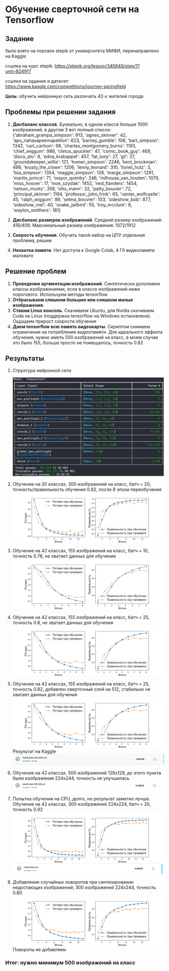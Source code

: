 # Обучение сверточной сети на Tensorflow

## Задание

было взято на портале stepik от университета МИФИ, перенаправлено на Kaggle

ссылка на курс stepik: https://stepik.org/lesson/345648/step/1?unit=824917

ссылка на задание и датасет: https://www.kaggle.com/competitions/journey-springfield

**Цель**: обучить нейронную сеть различать 42-х жителей города

## Проблемы при решении задания

1. **Дисбаланс классов**. Буквально, в одном классе больше 1000 изображений, в другом 3
вот полный список: {'abraham_grampa_simpson': 913, 'agnes_skinner': 42, 'apu_nahasapeemapetilon': 623, 'barney_gumble': 106, 'bart_simpson': 1342, 'carl_carlson': 98, 'charles_montgomery_burns': 1193, 'chief_wiggum': 986, 'cletus_spuckler': 47, 'comic_book_guy': 469, 'disco_stu': 8, 'edna_krabappel': 457, 'fat_tony': 27, 'gil': 27, 'groundskeeper_willie': 121, 'homer_simpson': 2246, 'kent_brockman': 498, 'krusty_the_clown': 1206, 'lenny_leonard': 310, 'lionel_hutz': 3, 'lisa_simpson': 1354, 'maggie_simpson': 128, 'marge_simpson': 1291, 'martin_prince': 71, 'mayor_quimby': 246, 'milhouse_van_houten': 1079, 'miss_hoover': 17, 'moe_szyslak': 1452, 'ned_flanders': 1454, 'nelson_muntz': 358, 'otto_mann': 32, 'patty_bouvier': 72, 'principal_skinner': 1194, 'professor_john_frink': 65, 'rainier_wolfcastle': 45, 'ralph_wiggum': 89, 'selma_bouvier': 103, 'sideshow_bob': 877, 'sideshow_mel': 40, 'snake_jailbird': 55, 'troy_mcclure': 8, 'waylon_smithers': 181}

2. **Дисбаланс размеров изображений**. Средний размер изображений: 416/409. Максимальный размер изображения: 1072/1912

3. **Скорость обучения**. Обучать такой набор на ЦПУ отдельная проблема, решим
4. **Нехватка памяти**. Нет доступа к Google Colab, 4 Гб видеопамяти маловато

## Решение проблем

1. **Проведение аугментации изображений**. Синтетически дополняем классы изображениями, если в классе изображений ниже порогового.
Используем методы tensorflow
2. **Отбрасываем слишком большие или слишком малые изображения**.
3. **Ставим Linux консоль**. Скачиваем Ubuntu, для Nvidia скачиваем Cuda на Linux (поддержка tensorflow на Windows остановлена). Ощущаем прирост скорости обучения
4. **Даем tensorflow всю память видеокарты**. Скриптом снимаем ограничения на потребление видеопамяти. Для идеального эффекта обучения, нужно иметь 500 изображений на класс, в моем случае это было 155, больше просто не помещалось, точность 0.82

## Результаты

1. Структура нейронной сети
    
    ![Image 1](presentation/img.png)
2. Обучение на 20 классах, 300 изображений на класс, батч = 20, точность/правильность обучения 0.92, после 8 эпохи переобучение
![Image 2](presentation/training_plot_20_300_batch_20.png)
3. Обучение на 42 классах, 155 изображений на класс, батч = 10, точность 0.78, не хватает данных для обучения
![Image 2](presentation/training_plot_42_155_batch_10.png)
4. Обучение на 42 классах, 155 изображений на класс, батч = 25, точность 0.8, не хватает данных для обучения
![Image 2](presentation/training_plot_42_155_batch_25.png)
5. Обучение на 42 классах, 155 изображений на класс, батч = 25, точность 0.82, добавлен сверточный слой на 512, стабильно не хватает данных для обучения
![Image 2](presentation/training_plot_42_155_batch_25.png)
Результат на Kaggle
![Image 2](presentation/result_224x224_155.png)
6. Обучение на 42 классах, 500 изображений 128х128, до этого пункта были изображения 224х244, точность не улучшилась 
![Image 2](presentation/result_128x128_500.png)
7. Попытка обучения на CPU, долго, но результат заметно лучше. Обучение на 42 классах, 300 изображений 224х224, батч = 20, точность 0.92
![Image 2](presentation/train_plot_42_300.png)
![Image 2](presentation/result_224x224_300.png)
8. Добавление случайных поворотов при синтезировании недостающих изображений, 300 изображений 224х244, точность 0.80
![Image 2](presentation/train_plot_42_300_flip.png)
Повороты не добавляем
### Итог: нужно минимум 500 изображений на класс
